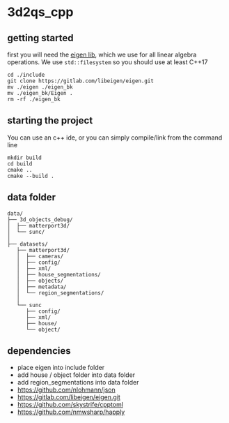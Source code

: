 # 3d2qs_cpp

## getting started
first you will need the [eigen lib](http://eigen.tuxfamily.org/index.php?title=Main_Page), which we use for all linear algebra operations.
We use `std::filesystem` so you should use at least C++17

```shell
cd ./include
git clone https://gitlab.com/libeigen/eigen.git
mv ./eigen ./eigen_bk
mv ./eigen_bk/Eigen .
rm -rf ./eigen_bk
```

## starting the project
You can use an c++ ide, or you can simply compile/link from the command line
```shell
mkdir build
cd build
cmake ..
cmake --build .
```

## data folder
```
data/
├── 3d_objects_debug/
│  ├── matterport3d/
│  └── sunc/
│ 
├── datasets/
   ├── matterport3d/
   │  ├── cameras/
   │  ├── config/
   │  ├── xml/
   │  ├── house_segmentations/
   │  ├── objects/
   │  ├── metadata/
   │  └── region_segmentations/
   │
   └── sunc
      ├── config/
      ├── xml/
      ├── house/
      └── object/
```

## dependencies
- place eigen into include folder 
- add house / object folder into data folder
- add region_segmentations into data folder
- https://github.com/nlohmann/json
- https://gitlab.com/libeigen/eigen.git
- https://github.com/skystrife/cpptoml
- https://github.com/nmwsharp/happly
